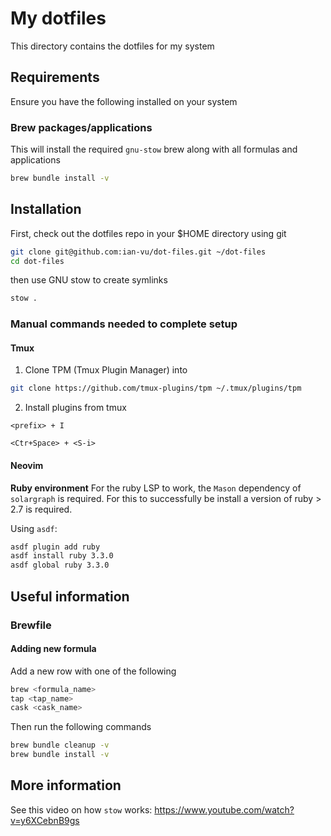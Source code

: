 # My dotfiles

This directory contains the dotfiles for my system

## Requirements

Ensure you have the following installed on your system

### Brew packages/applications

This will install the required `gnu-stow` brew along with
all formulas and applications

```bash
brew bundle install -v
```

## Installation

First, check out the dotfiles repo in your $HOME directory using git

```bash
git clone git@github.com:ian-vu/dot-files.git ~/dot-files
cd dot-files
```

then use GNU stow to create symlinks

```bash
stow .
```

### Manual commands needed to complete setup

#### Tmux

1. Clone TPM (Tmux Plugin Manager) into

```bash
git clone https://github.com/tmux-plugins/tpm ~/.tmux/plugins/tpm
```

2. Install plugins from tmux

```
<prefix> + I
```

```
<Ctr+Space> + <S-i>
```

#### Neovim

**Ruby environment**
For the ruby LSP to work, the `Mason` dependency of `solargraph` is required.
For this to successfully be install a version of ruby > 2.7 is required.

Using `asdf`:

```bash
asdf plugin add ruby
asdf install ruby 3.3.0
asdf global ruby 3.3.0
```

## Useful information

### Brewfile

#### Adding new formula

Add a new row with one of the following

```bash
brew <formula_name>
tap <tap_name>
cask <cask_name>
```

Then run the following commands

```bash
brew bundle cleanup -v
brew bundle install -v
```

## More information

See this video on how `stow` works: https://www.youtube.com/watch?v=y6XCebnB9gs
